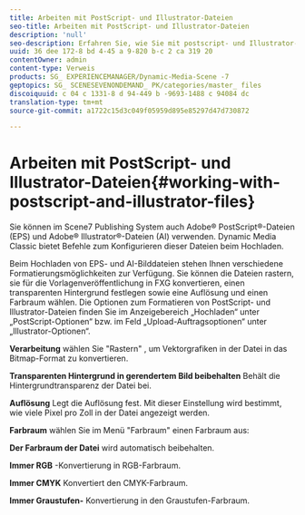 ```yaml
---
title: Arbeiten mit PostScript- und Illustrator-Dateien
seo-title: Arbeiten mit PostScript- und Illustrator-Dateien
description: 'null'
seo-description: Erfahren Sie, wie Sie mit postscript- und Illustrator-Dateien arbeiten.
uuid: 36 dee 172-8 bd 4-45 a 9-820 b-c 2 ca 319 20
contentOwner: admin
content-type: Verweis
products: SG_ EXPERIENCEMANAGER/Dynamic-Media-Scene -7
geptopics: SG_ SCENESEVENONDEMAND_ PK/categories/master_ files
discoiquuid: c 04 c 1331-8 d 94-449 b -9693-1488 c 94084 dc
translation-type: tm+mt
source-git-commit: a1722c15d3c049f05959d895e85297d47d730872

---
```



# Arbeiten mit PostScript- und Illustrator-Dateien{#working-with-postscript-and-illustrator-files}

Sie können im Scene7 Publishing System auch Adobe® PostScript®-Dateien (EPS) und Adobe® Illustrator®-Dateien (AI) verwenden. Dynamic Media Classic bietet Befehle zum Konfigurieren dieser Dateien beim Hochladen.

Beim Hochladen von EPS- und AI-Bilddateien stehen Ihnen verschiedene Formatierungsmöglichkeiten zur Verfügung. Sie können die Dateien rastern, sie für die Vorlagenveröffentlichung in FXG konvertieren, einen transparenten Hintergrund festlegen sowie eine Auflösung und einen Farbraum wählen. Die Optionen zum Formatieren von PostScript- und Illustrator-Dateien finden Sie im Anzeigebereich „Hochladen“ unter „PostScript-Optionen“ bzw. im Feld „Upload-Auftragsoptionen“ unter „Illustrator-Optionen“.

**Verarbeitung** wählen Sie "Rastern" , um Vektorgrafiken in der Datei in das Bitmap-Format zu konvertieren.

**Transparenten Hintergrund in gerendertem Bild beibehalten** Behält die Hintergrundtransparenz der Datei bei.

**Auflösung** Legt die Auflösung fest. Mit dieser Einstellung wird bestimmt, wie viele Pixel pro Zoll in der Datei angezeigt werden.

**Farbraum** wählen Sie im Menü "Farbraum" einen Farbraum aus:

**Der Farbraum der Datei** wird automatisch beibehalten.

**Immer RGB** -Konvertierung in RGB-Farbraum.

**Immer CMYK** Konvertiert den CMYK-Farbraum.

**Immer Graustufen-** Konvertierung in den Graustufen-Farbraum.
